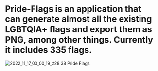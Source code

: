 # Pride-Flags is an application that can generate almost all the existing LGBTQIA+ flags and export them as PNG, among other things. Currently it includes 335 flags.
![2022_11_17_00_00_19_228 38 Pride Flags](https://user-images.githubusercontent.com/28818179/202313108-f54fe8e2-f8e4-46e7-a869-4f37bb32a8e8.png)
